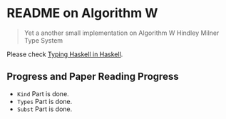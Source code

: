 # README on Algorithm W

> Yet a another small implementation on Algorithm W
> Hindley Milner Type System

Please check [Typing Haskell in Haskell](https://gist.github.com/chrisdone/0075a16b32bfd4f62b7b).

## Progress and Paper Reading Progress

- `Kind` Part is done.
- `Types` Part is done.
- `Subst` Part is done.
